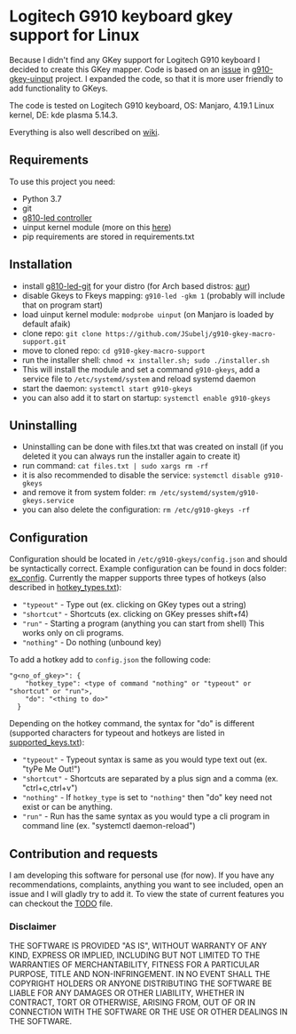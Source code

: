 # Logitech G910 keyboard gkey support for Linux

Because I didn't find any GKey support for Logitech G910 keyboard I decided to create this GKey mapper.
Code is based on an [issue](https://github.com/CReimer/g910-gkey-uinput/issues/3)
in [g910-gkey-uinput](https://github.com/CReimer/g910-gkey-uinput) project. I expanded the code, so that it is more 
user friendly to add functionality to GKeys.

The code is tested on Logitech G910 keyboard, OS: Manjaro, 4.19.1 Linux kernel, DE: kde plasma 5.14.3.

Everything is also well described on [wiki](https://github.com/JSubelj/g910-gkey-macro-support/wiki).

## Requirements

To use this project you need:
 - Python 3.7
 - git
 - [g810-led controller](https://github.com/MatMoul/g810-led)
 - uinput kernel module (more on this [here](http://tjjr.fi/sw/python-uinput/#Usage))
 - pip requirements are stored in requirements.txt
 
## Installation
 - install [g810-led-git](https://github.com/MatMoul/g810-led) for your distro (for Arch based distros: [aur](https://aur.archlinux.org/packages/g810-led-git/))
 - disable Gkeys to Fkeys mapping: `g910-led -gkm 1` (probably will include that on program start)
 - load uinput kernel module: `modprobe uinput` (on Manjaro is loaded by default afaik) 
 - clone repo: `git clone https://github.com/JSubelj/g910-gkey-macro-support.git`
 - move to cloned repo: `cd g910-gkey-macro-support`
 - run the installer shell: `chmod +x installer.sh; sudo ./installer.sh`
 - This will install the module and set a command `g910-gkeys`, add a service file to `/etc/systemd/system` and reload systemd daemon
 - start the daemon: `systemctl start g910-gkeys`
 - you can also add it to start on startup: `systemctl enable g910-gkeys`
 
## Uninstalling
 - Uninstalling can be done with files.txt that was created on install (if you deleted it you can always run the installer again to create it)
 - run command: `cat files.txt | sudo xargs rm -rf`
 - it is also recommended to disable the service: `systemctl disable g910-gkeys`
 - and remove it from system folder: `rm /etc/systemd/system/g910-gkeys.service`
 - you can also delete the configuration: `rm /etc/g910-gkeys -rf`
 
## Configuration
Configuration should be located in `/etc/g910-gkeys/config.json` and should be syntactically correct. Example 
configuration can be found in docs folder: [ex_config](docs/ex_config/ex_config.json).
Currently the mapper supports three types of hotkeys (also described in [hotkey_types.txt](docs/hotkey_types.txt)):
 * `"typeout"` - Type out (ex. clicking on GKey types out a string)
 * `"shortcut"` - Shortcuts (ex. clicking on GKey presses shift+f4)
 * `"run"` - Starting a program (anything you can start from shell) This works only on cli programs.
 * `"nothing"` - Do nothing (unbound key)

To add a hotkey add to `config.json` the following code:
```
"g<no_of_gkey>": {
    "hotkey_type": <type of command "nothing" or "typeout" or "shortcut" or "run">,
    "do": "<thing to do>"
  }
```

Depending on the hotkey command, the syntax for "do" is different (supported characters for typeout and 
hotkeys are listed in [supported_keys.txt](docs/supported_keys.txt)):
 * `"typeout"` - Typeout syntax is same as you would type text out (ex. "tyPe Me Out!")
 * `"shortcut"` - Shortcuts are separated by a plus sign and a comma (ex. "ctrl+c,ctrl+v")
 * `"nothing"` - If `hotkey_type` is set to `"nothing"` then "do" key need not exist or can be anything.
 * `"run"` - Run has the same syntax as you would type a cli program in command line (ex. "systemctl daemon-reload")
 
## Contribution and requests
I am developing this software for personal use (for now). If you have any recommendations, complaints, anything you want to see included,
open an issue and I will gladly try to add it. To view the state of current features you can checkout the [TODO](TODO.md) file.

### Disclaimer
THE SOFTWARE IS PROVIDED "AS IS", WITHOUT WARRANTY OF ANY KIND, EXPRESS OR IMPLIED, 
INCLUDING BUT NOT LIMITED TO THE WARRANTIES OF MERCHANTABILITY, 
FITNESS FOR A PARTICULAR PURPOSE, TITLE AND NON-INFRINGEMENT. 
IN NO EVENT SHALL THE COPYRIGHT HOLDERS OR ANYONE DISTRIBUTING THE SOFTWARE 
BE LIABLE FOR ANY DAMAGES OR OTHER LIABILITY, WHETHER IN CONTRACT, TORT OR OTHERWISE, 
ARISING FROM, OUT OF OR IN CONNECTION WITH THE SOFTWARE OR THE USE OR OTHER DEALINGS 
IN THE SOFTWARE.